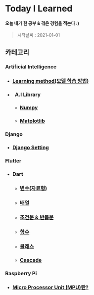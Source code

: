 # Today I Learned

#### 오늘 내가 한 공부 & 겪은 경험을 적는다 :)
> 시작날짜 : 2021-01-01

## 카테고리
### Artificial Intelligence
* ### [Learning method(모델 학습 방법)](https://github.com/BOSOEK/TIL/blob/main/A.I/Supervised%20learning.md)
* ### &nbsp;&nbsp;A.I Library
  * ### [Numpy](https://github.com/BOSOEK/TIL/blob/main/A.I/Librarys/Numpy.md)
  * ### [Matplotlib](https://github.com/BOSOEK/TIL/blob/main/A.I/Librarys/matplotlib.md)

### Django
* ### [Django Setting](https://github.com/BOSOEK/TIL/blob/main/Django/Django_Setting.md)

### Flutter
* ### Dart
  * ### [변수(자료형)](https://github.com/BOSOEK/TIL/blob/main/Dart/Variable.md)
  * ### [배열](https://github.com/BOSOEK/TIL/blob/main/Dart/%20Arrangement.md)
  * ### [조건문 & 반봅문](https://github.com/BOSOEK/TIL/blob/main/Dart/Loob%26%20Conditional.md)
  * ### [함수](https://github.com/BOSOEK/TIL/blob/main/Dart/%20function.md)
  * ### [클래스](https://github.com/BOSOEK/TIL/blob/main/Dart/class.md)
  * ### [Cascade](https://github.com/BOSOEK/TIL/blob/main/Dart/Casecade.md)

### Raspberry Pi
* ### [Micro Processor Unit (MPU)란?](https://hjeon.tistory.com/20)

